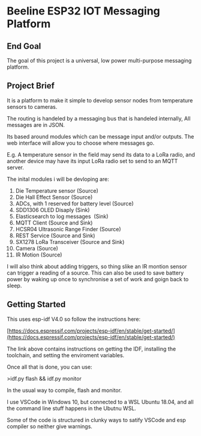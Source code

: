 # Beeline ESP32 IOT Messaging Platform

## End Goal

The goal of this project is a universal, low power multi-purpose messaging platform.

## Project Brief

It is a platform to make it simple to develop sensor nodes from temperature sensors to cameras.

The routing is handeled by a messaging bus that is handeled internally, All messages are in JSON.

Its based around modules which can be message input and/or outputs. The web interface will allow you to choose where messages go.

E.g. A temperature sensor in the field may send its data to a LoRa radio, and another device may have its input LoRa radio set to send to an MQTT server.

The inital modules i will be devloping are:

1. Die Temperature sensor (Source)
2. Die Hall Effect Sensor (Source)
3. ADCs, with 1 reserved for battery level (Source)
4. SDD1306 OLED Disaply (Sink)
5. Elasticsearch to log messages  (Sink)
6. MQTT Client (Source and Sink)
7. HCSR04 Ultrasonic Range Finder (Source)
8. REST Service (Source and Sink)
9. SX1278 LoRa Transceiver (Source and Sink)
10. Camera (Source)
11. IR Motion (Source)

I will also think about adding triggers, so thing slike an IR montion sensor can trigger a reading of a source. This can also be used to save battery power by waking up once to synchronise a set of work and goign back to sleep.

## Getting Started

This uses esp-idf V4.0 so follow the instructions here:

[https://docs.espressif.com/projects/esp-idf/en/stable/get-started/](https://docs.espressif.com/projects/esp-idf/en/stable/get-started/)

The link above contains instructions on getting the IDF, installing the toolchain, and setting the enviroment variables.

Once all that is done, you can use:

\>idf\.py flash && idf\.py monitor

In the usual way to compile, flash and monitor.

I use VSCode in Windows 10, but connected to a WSL Ubuntu 18.04, and all the command line stuff happens in the Ubutnu WSL.

Some of the code is structured in clunky ways to satify VSCode and esp compiler so neither give warnings.